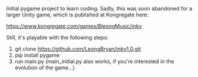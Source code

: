 Initial pygame project to learn coding.
Sadly, this was soon abandoned for a larger Unity game, which is published at Kongregate here: 

https://www.kongregate.com/games/BleongMusic/inky

Still, it's playable with the following steps:

1. git clone https://github.com/LeongBryan/inky1.0.git
2. pip install pygame
3. run main.py (main_initial.py also works, if you're interested in the evolution of the game...)
